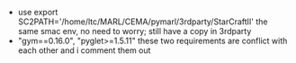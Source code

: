 - use export SC2PATH='/home/ltc/MARL/CEMA/pymarl/3rdparty/StarCraftII' the same smac env, no need to worry; still have a copy in 3rdparty
-   "gym==0.16.0", "pyglet>=1.5.11" these two requirements are conflict with each other and i comment them out
